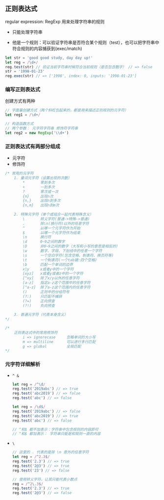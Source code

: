 ## 正则表达式
regular expression: RegExp
用来处理字符串的规则

+ 只能处理字符串

+ 他是一个规则：可以验证字符串是否符合某个规则（test），也可以把字符串中符合规则的内容捕获到(exec/match)

```js
let str = 'good good study, day day up!'
let reg = /\d+/
reg.test(str) // 验证当前字符串时候符合当前规则（是否包含数字） // => false
str = '1998-01-23'
reg.exec(str) // => ['1998', index: 0, inputs: '1998-01-23']
```

### 编写正则表达式

创建方式有两种

```js
// 字面量创建方式（两个斜杠包起来的，都是用来描述正则规则的元字符）
let reg1 = /\d+/

// 构造函数方式
// 两个参数： 元字符字符串 修饰符字符串
let reg2 = new RegExp('\\d+')
```

### 正则表达式有两部分组成

+ 元字符
+ 修饰符

```js
/* 常用的元字符
	1. 量词元字符（设置出现的次数）
		*		零到多次
		+		一到多次
		? 		零次或一次
		{n} 	出现n次
		{n,}	出现n到多次
		{n,m}	出现n到m次
		
    2. 特殊元字符（单个或组合一起代表特殊含义）
    	\		转义字符(普通->特殊->普通)
    	.		除\n(换行符)以外的任意字符
    	^		以哪一个元字符作为开始
    	$		以哪一个元字符作为结束
    	\n		换行符
    	\d		0~9之间的数字
    	\D		非0~9之间的数字（大写和小写的意思是相反的）
    	\w		数字、字母、下划线中的任意一个字符
    	\s		一个空白字符(包含空格、制表符、换页符等)
    	\t		一个制表符(一个tab键:四个空格)
    	\b		匹配一个单词的边界
    	x|y		x或者y中的一个字符
    	[xyz]	x或者y或者z中的一个字符
        [^xy]	除了x/y以外的任意字符
        [a-z]	指定a-z这个范围中的任意字符
        [^a-z]	除了a-z这个范围内的任意字符
        ()		正则中的分组符号
        (?:)	只匹配不捕获
        (?=)	正向预查
        (?!)	负向预查
    
    3. 普通元字符（代表本身含义）
*/
```

```js
/*
	正则表达式中的常用修饰符
        i => ignorecase		忽略单词的大小写
        m => multiline		可以进行多行匹配
        g => global			全局匹配
*/
```

### 元字符详细解析

+ ```^ &```

  ```js
  let reg = /^\d/
  reg.test('2019abc') // => true
  reg.test('abc2019') // => false
  reg.test('abc') // => false
  ```

  ```js
  let reg = /\d$/
  reg.test('2019abc') // => false
  reg.test('abc2019') // => true
  reg.test('abc') // => false
  ```

  ```js
  // ^和$ 都不加表示：字符串中包含规则的内容即可
  // ^和$ 都加表示： 字符串只能是和规则一直的内容
  ```

+ ```\```

  ```js
  // 这里的 . 代表的是除 \n 意外的任意字符
  let reg = /^2.3$/
  reg.test('2.3') // => true
  reg.test('2@3') // => true
  reg.test('23') // => false

  // 使用转义字符，让其只能代表小数点
  reg = /^2\.3$/
  reg.test('2.3') // => true
  reg.test('2@3') // => false
  ```

